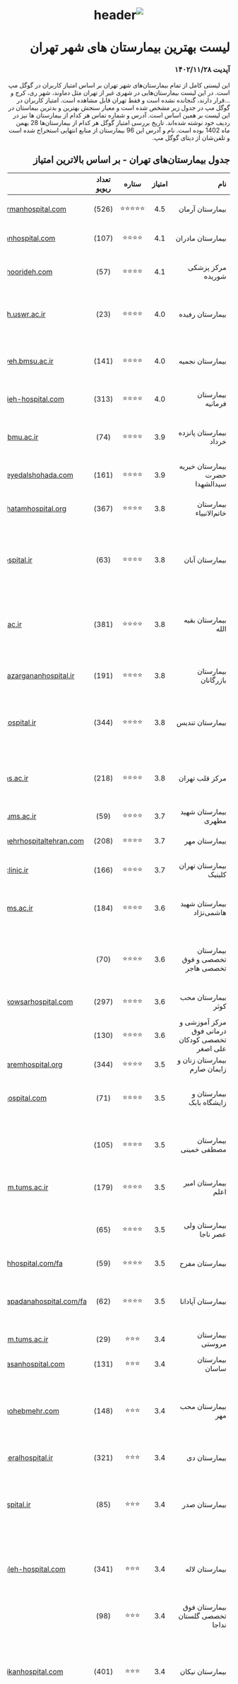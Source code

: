 <div dir="rtl">

<h1 align="center">
  <img src="https://github.com/yousefebrahimi0/the-best-hospitals-in-tehran/blob/main/best-hospital--in-tehran.png" alt="header">
</h1>

# لیست بهترین بیمارستان های شهر تهران
### آپدیت ۱۴۰۲/۱۱/۲۸ 
  
این لیستی کامل از تمام بیمارستان‌های شهر تهران بر اساس امتیاز کاربران در گوگل مپ است. در این لیست بیمارستان‌هایی در شهری غیر از تهران مثل دماوند، شهر ری، کرج و ...قرار دارند، گنجانده نشده است و فقط تهران قابل مشاهده است. امتیاز کاربران در گوگل مپ در جدول زیر مشخص شده است و معیار سنجش بهترین و بدترین بیماستان در این لیست بر همین اساس است. آدرس و شماره تماس هر کدام از بیمارستان ها نیز در ردیف خود نوشته شده‌اند.
تاریخ بررسی امتیاز گوگل هر کدام از بیمارستان‌ها 28 بهمن ماه 1402 بوده است. نام و آدرس این 96 بیمارستان از منابع انتهایی استخراج شده است و تلفن‌شان از دیتای گوگل مپ.

  
## جدول بیمارستان‌های تهران - بر اساس بالاترین امتیاز
| **نام**                                        | **امتیاز** | **ستاره** | **تعداد ریویو** | **سایت**                             | **تلفن**  | **آدرس**                                                                                                                                   |
|----------------------------------------------:|:----------:|:---------:|:---------------:|:------------------------------------|:---------:|------------------------------------------------------------------------------------------------------------------------------------------:|
| بیمارستان آرمان                                | 4.5        | ⭐⭐⭐⭐⭐     | (526)           | http://www.armanhospital.com/        | 4101 4000 | خیابان سئول-نبش کوچه زكی زاده-پلاك 86                                                                                                      |
| بیمارستان مادران                               | 4.1        | ⭐⭐⭐⭐      | (107)           | http://madaranhospital.com/          | 8875 1414 | بیمارستان زنان و زایمان · کوچه وطنی،                                                                                                       |
| مرکز پزشکی شوریده                              | 4.1        | ⭐⭐⭐⭐      | (57)            | http://www.shoorideh.com/            | 6695 6763 | بیمارستان · خیابان پاستور، جنب نهاد ریاست جمهوری                                                                                           |
| بیمارستان رفیده                                | 4.0        | ⭐⭐⭐⭐      | (23)            | http://rofeideh.uswr.ac.ir/          | 23570     | تهران، قیطریه، بلوار اندرزگو، خیابان سلیمی جنوبی، کوچه شهید نعمتی                                                                          |
| بیمارستان نجمیه                                | 4.0        | ⭐⭐⭐⭐      | (141)           | https://najmiyeh.bmsu.ac.ir/         | 6670 7071 | بیمارستان تخصصی · استان تهران تهران خیابان حافظ، تقاطع جمهوری                                                                              |
| بیمارستان فرمانیه                              | 4.0        | ⭐⭐⭐⭐      | (313)           | http://farmanieh-hospital.com/       | 2815 2000 | بیمارستان خصوصی · خیابان فرمانیه                                                                                                           |
| بیمارستان پانزده خرداد                         | 3.9        | ⭐⭐⭐⭐      | (74)            | http://pkmc.sbmu.ac.ir/              | 8890 2155 | بیمارستان · استان تهران تهران خیابان کریمخان، خیابان عضدی                                                                                  |
| بیمارستان خیریه حضرت سیدالشهدا                 | 3.9        | ⭐⭐⭐⭐      | (161)           | http://www.seyedalshohada.com/       |           | بیمارستان · چهار راه گلوبندك                                                                                                               |
| بیمارستان خاتم‌‌الانبیاء                       | 3.8        | ⭐⭐⭐⭐      | (367)           | http://www.khatamhospital.org/       | 8888 4040 | خیابان ولیعصر، بالاتر از بلوار میرداماد، خیابان رشید یاسمی                                                                                 |
| بیمارستان آبان                                 | 3.8        | ⭐⭐⭐⭐      | (63)            | http://abanhospital.ir/              | 8383 9000 | بیمارستان خصوصی · استان تهران تهران خیابان کریم خان زند خیابان شهید عضدی، خیابان عضدی، پلاک 46                                             |
| بیمارستان بقیه الله                            | 3.8        | ⭐⭐⭐⭐      | (381)           | https://bmsu.ac.ir/                  | 8805 0435 | بیمارستان دانشگاه · استان تهران تهران میدان ونک - خیابان ملاصدرا، شیخ بهایی، پلاک چهارراه                                                  |
| بیمارستان بازرگانان                            | 3.8        | ⭐⭐⭐⭐      | (191)           | http://www.bazargananhospital.ir/    |           | بیمارستان · انتهای اتوبان محلاتی، نبش خیابان ری                                                                                            |
| بیمارستان تندیس                                | 3.8        | ⭐⭐⭐⭐      | (344)           | http://tandishospital.ir/            | 7525 4000 | بیمارستان · استان تهران، تهران، تهران، استان تهران بلوار آفریقا خیابان تندیس پلاک،، 2                                                      |
| مركز قلب تهران                                 | 3.8        | ⭐⭐⭐⭐      | (218)           | http://thc.tums.ac.ir/               | 8802 9600 | بیمارستان قلب · استان تهران تهران خیابان کارگر شمالی بزرگراه جلال آل احمد نبش،                                                             |
| بیمارستان شهید مطهری                           | 3.7        | ⭐⭐⭐⭐      | (59)            | https://crtm.iums.ac.ir/             | 8877 0031 | بیمارستان · خیابان یاسمی                                                                                                                   |
| بیمارستان مهر                                  | 3.7        | ⭐⭐⭐⭐      | (208)           | http://www.mehrhospitaltehran.com/   | 8898 2000 | بیمارستان خصوصی · ‫خیابان زرتشت غربی                                                                                                       |
| بیمارستان تهران کلینیک                         | 3.7        | ⭐⭐⭐⭐      | (166)           | http://tehranclinic.ir/              | 8871 2931 | بیمارستان خصوصی · قائم مقام فراهانی                                                                                                        |
| بیمارستان شهید هاشمی‌نژاد                      | 3.6        | ⭐⭐⭐⭐      | (184)           | https://hkc.iums.ac.ir/              | 81161     | بیمارستان · استان تهران تهران خیابان ولی عصر، میدان ونک، بالاتر از                                                                         |
| بیمارستان تخصصی و فوق تخصصی هاجر               | 3.6        | ⭐⭐⭐⭐      | (70)            |                                      | 8871 0294 | بیمارستان · استان تهران تهران تهران تقاطع خیابان ولیعصر(عج، خیابان بهشتی، و                                                                |
| بیمارستان محب کوثر                             | 3.6        | ⭐⭐⭐⭐      | (297)           | https://www.kowsarhospital.com/      | 42702     | جنب بوستان شفق، بیمارستان محب کوثر.‬‎                                                                                                      |
| مرکز آموزشی و درمانی فوق تخصصی کودکان علی اصغر | 3.6        | ⭐⭐⭐⭐      | (130)           |                                      | 2222 2041 | بیمارستان کودکان · خیابان شهید دستجردی                                                                                                     |
| بیمارستان زنان و زایمان صارم                   | 3.5        | ⭐⭐⭐⭐      | (344)           | http://www.saremhospital.org/        | 4702 0000 | تهران - اکباتان انتهای فاز 3                                                                                                               |
| بیمارستان و زایشگاه بابک                       | 3.5        | ⭐⭐⭐⭐      | (71)            | http://babakhospital.com/            | 6601 4800 | بیمارستان · استان تهران تهران خیابان کارون، چهارراه طوس                                                                                    |
| بیمارستان مصطفی خمینی                          | 3.5        | ⭐⭐⭐⭐      | (105)           | http://mkht.ir/                      | 8896 6130 | بیمارستان دانشگاه · استان تهران تهران خیابان فلسطین، خیابان ایتالیا،                                                                       |
| بیمارستان‌ امیر اعلم                           | 3.5        | ⭐⭐⭐⭐      | (179)           | http://amiralam.tums.ac.ir/          | 6634 3352 | بیمارستان · استان تهران تهران خیابان سعدی شمالی                                                                                            |
| بیمارستان ولی عصر ناجا                         | 3.5        | ⭐⭐⭐⭐      | (65)            |                                      | 88770022  | تهران ، خیابان ولیعصر ، بالاتر از میرداماد ، بیمارستان ولیعصر  ناجا                                                                        |
| بیمارستان مفرح                                 | 3.5        | ⭐⭐⭐⭐      | (59)            | http://mofarahhospital.com/fa/       | 9132 0002 | بیمارستان · خیابان بهمن یار،                                                                                                               |
| بيمارستان آپادانا                              | 3.5        | ⭐⭐⭐⭐      | (62)            | https://www.apadanahospital.com/fa/  | 88827045  | تهران- خیابان فردوسی خیابان سپهبد قرنی- نرسیده به پل کریمخان نبش خیابان سپند                                                               |
| بیمارستان مروستی                               | 3.4        | ⭐⭐⭐       | (29)            | http://amiralam.tums.ac.ir/          | 6670 2011 | بیمارستان · خیابان حافظ،                                                                                                                   |
| بیمارستان ساسان                                | 3.4        | ⭐⭐⭐       | (131)           | http://www.sasanhospital.com/        | 8896 5170 | بیمارستان خصوصی · No. 43، بلوار کشاورز                                                                                                     |
| بیمارستان محب مهر                              | 3.4        | ⭐⭐⭐       | (148)           | http://www.mohebmehr.com/            | 85555     | بیمارستان · استان تهران تهران خیابان ولی عصر، بالاتر از میدان ونک، خیابان خلیل زاده، بیمارستان محب                                         |
| بیمارستان دی                                   | 3.4        | ⭐⭐⭐       | (321)           | http://daygeneralhospital.ir/        | 8879 7111 | بیمارستان خصوصی · خیابان توانیر، پلاک نبش                                                                                                  |
| بیمارستان صدر                                  | 3.4        | ⭐⭐⭐       | (85)            | http://sadrhospital.ir/              | 4261 4000 | بیمارستان · استان تهران تهران میدان ولیعصر، خیابان کریمخان زند، خیابان به آفرین، شماره ۶                                                   |
| بیمارستان لاله                                 | 3.4        | ⭐⭐⭐       | (341)           | http://www.laleh-hospital.com/       | 8836 9862 | تهران، شهرك غرب، فاز 5 ، خيابان سيماي ايران، نبش خيابان شجريان جنوبي (فلامك جنوبي)                                                         |
| بیمارستان فوق تخصصی گلستان نداجا               | 3.4        | ⭐⭐⭐       | (98)            |                                      | 2254 9001 | بیمارستان · اتوبان شهیدصیادشیرازی                                                                                                          |
| بیمارستان نیکان                                | 3.4        | ⭐⭐⭐       | (401)           | http://www.nikanhospital.com/        | 2912 1060 | بیمارستان خصوصی · استان تهران تهران اقدسیه - ابتدای بلوار ارتش - ورودی اراج - خیابان ٢٢ بهمن - شماره ٦، میدان اراج،                        |
| بيمارستان لولاگر                               | 3.3        | ⭐⭐⭐       | (88)            |                                      | 6683 5000 | بیمارستان · استان تهران تهران خیابان خوش بین آذربایجان و دامپزشکی، بیمارستان لولاگر                                                        |
| بیمارستان پارس                                 | 3.3        | ⭐⭐⭐       | (187)           | http://parshospital.ir/              | 8896 0051 | بیمارستان خصوصی · 67، بلوار کشاورز                                                                                                         |
| بیمارستان ابن‌سینا                             | 3.3        | ⭐⭐⭐       | (191)           | http://ebnesinahospital.com/         | 4790 9000 | فلكه دوم صادقیه - ابتدای بلوار آیت اله كاشانی- پلاک 36                                                                                     |
| بیمارستان بهمن                                 | 3.3        | ⭐⭐⭐       | (357)           | http://www.bahmanhospital.ir/        | 8857 5901 | بیمارستان · استان تهران شهرک غرب،، بلوار ایران زمین،                                                                                       |
| بیمارستان لقمان حکیم                           | 3.3        | ⭐⭐⭐       | (202)           | http://lhmc.sbmu.ac.ir/              | 5541 9005 | بیمارستان · استان تهران تهران خیابان کارگر جنوبی، خیابان کمالی                                                                             |
| بیمارستان چمران                                | 3.3        | ⭐⭐⭐       | (164)           | https://www.chamranhospital.ir/      | 2293 7031 | بیمارستان نظامی · میدان نوبنياد خ شهید لنگری                                                                                               |
| بیمارستان کسری                                 | 3.3        | ⭐⭐⭐       | (213)           | http://www.kasrahospital.ir/         | 8211 1000 | بیمارستان خصوصی · بالاتر از میدان آرژانتین، خیابان الوند                                                                                   |
| بیمارستان کاشانی                               | 3.3        | ⭐⭐⭐       | (48)            |                                      | 5534 1694 | بیمارستان · بخارایی                                                                                                                        |
| بیمارستان ایرانمهر                             | 3.2        | ⭐⭐⭐       | (208)           |                                      | 2200 9071 | بیمارستان · استان تهران تهران خیابان شریعتی، دو راهی                                                                                       |
| بيمارستان هدايت                                | 3.2        | ⭐⭐⭐       | (64)            |                                      | 2257 8220 | بیمارستان · استان تهران تهران منطقه ۳ خیابان شریعتی،، خیابان یخچال                                                                         |
| بیمارستان و زایشگاه اقبال                      | 3.2        | ⭐⭐⭐       | (134)           |                                      | 6683 2495 | بیمارستان · استان تهران تهران خیابان آذربایجان، خیابان رودکی جنوبی                                                                         |
| بیمارستان آتیه                                 | 3.2        | ⭐⭐⭐       | (396)           | http://www.atiehhospital.ir/         | 82721     | بیمارستان خصوصی · بلوار فرحزادی،                                                                                                           |
| بيمارستان ايرانشهر                             | 3.2        | ⭐⭐⭐       | (83)            | http://www.iranshahrhospital.ir/     | 71960     | بیمارستان خصوصی · تهران - خيابان شريعتي نرسيده به سه راه طالقاني خيابان جواد كارگر بيمارستان ايرانشهر، خیابان شهید جواد کارگر،             |
| بیمارستان امام خمینی                           | 3.2        | ⭐⭐⭐       | (470)           | http://ikhc.tums.ac.ir/              | 6119 0000 | بیمارستان دانشگاه · استان تهران تهران انتهای بلوار کشاورز                                                                                  |
| بیمارستان طوس                                  | 3.2        | ⭐⭐⭐       | (94)            | http://tooshospital.ir/              | 8871 4891 | بیمارستان · استان تهران تهران خيابان مطهری بین وليعصر و میرزای شیرازی ، خیابان عبادی،                                                      |
| بیمارستان یاس                                  | 3.2        | ⭐⭐⭐       | (205)           |                                      | 4216 0000 | بیمارستان عمومی · ویلا شمالی                                                                                                               |
| بیمارستان کودکان بهرامی                        | 3.2        | ⭐⭐⭐       | (97)            | http://bahrami.tums.ac.ir/           | 7301 3000 | بیمارستان · استان تهران تهران خیابان دماوند ایستگاه قاسم آباد                                                                              |
| بیمارستان مدرس                                 | 3.2        | ⭐⭐⭐       | (138)           | http://modarres.sbmu.ac.ir/          | 2207 4087 | بیمارستان دانشگاه · استان تهران تهران بزرگراه یادگار امام تقاطع سعادت آباد                                                                 |
| بیمارستان آموزشی، درمانی و تحقیقاتی اختر       | 3.2        | ⭐⭐⭐       | (141)           | http://amc.sbmu.ac.ir/               | 2200 1072 | بیمارستان دانشگاه · شریفی منش،                                                                                                             |
| بیمارستان پارسیان                              | 3.2        | ⭐⭐⭐       | (184)           | http://parsianhospital.com/          | 2209 7151 | بیمارستان خصوصی · میدان فرهنگ، خیابان سرو شرقی،                                                                                            |
| بیمارستان جم                                   | 3.1        | ⭐⭐⭐       | (193)           | http://jamhospital.ir/               | 84141     | بیمارستان خصوصی · خیابان فجر (جم)،                                                                                                         |
| مرکز آموزشی، پژوهشی و درمانی دکتر شریعتی       | 3.1        | ⭐⭐⭐       | (269)           | http://shariati.tums.ac.ir/          | 8490 1000 | بیمارستان دانشگاه · استان تهران تهران خیابان کارگر شمالی، بزرگراه جلال آل احمد                                                             |
| بیمارستان مهراد                                | 3.1        | ⭐⭐⭐       | (175)           | https://mehrad.hospital/             | 8874 7401 | بیمارستان خصوصی · خیابان میرعماد                                                                                                           |
| بيمارستان هفتم تير                             | 3.1        | ⭐⭐⭐       | (73)            | http://hospht.iums.ac.ir/            | 5522 8581 | بیمارستان · تهران، خیابان شهیدرجائی جنوب                                                                                                   |
| بیمارستان پیامبران                             | 3.1        | ⭐⭐⭐       | (399)           | http://payambaranhospital.com/       | 4407 9131 | بیمارستان خصوصی · استان تهران تهران تهران - میدان دوم صادقیه - بلوارآیت الله کاشانی، ‫بلوار اباذر، بیمارستان تخصصی                         |
| بیمارستان فرهنگیان باهنر                       | 3.1        | ⭐⭐⭐       | (84)            | https://bahonar-hospital.ir/         | 2229 0451 | بیمارستان · استان تهران تهران خیابان نیاوران، منظریه یک، پلاک خیابان                                                                       |
| بیمارستان مردم                                 | 3.0        | ⭐⭐⭐       | (129)           | http://www.mardomhospital.ir/        | 3334 5411 | میدان شهدا-خیابان شكوفه - خیابان دلگشا- میدان كلانتری- خیابان كرمان غربی                                                                   |
| بيمارستان مدائن                                | 3.0        | ⭐⭐⭐       | (114)           | http://www.madaen-hospital.ir/       | 6641 9599 | خیابان انقلاب- نرسیده به چهارراه ولیعصر- خیابان صبا جنوبی                                                                                  |
| مرکز آموزشی،بهداشتی و درمانی مهدیه             | 3.0        | ⭐⭐⭐       | (84)            | http://www.mmc.sbmu.ac.ir/           | 5506 2628 | بیمارستان · استان تهران تهران میدان شوش، خیابان فدائیان اسلام، کوچه شیشه گر خانه                                                           |
| بیمارستان البرز                                | 3.0        | ⭐⭐⭐       | (50)            | http://alborzhospital.ir/            | 6646 7563 | بیمارستان · استان تهران تهران خیابان انقلاب، خیابان وصال شیرازی،، پلاک 27                                                                  |
| بیمارستان آسیا                                 | 3.0        | ⭐⭐⭐       | (72)            | http://asiahospital.ir/              | 8873 3571 | بیمارستان خصوصی · استان تهران تهران خیابان شهید بهشتی خیابان شهید احمد قیصر (بخارست)،، کوچه دوم، پلاک نبش                                  |
| بیمارستان عرفان نیایش                          | 3.0        | ⭐⭐⭐       | (222)           | https://niayeshhospital.ir/fa/       | 4979 6000 | بیمارستان · طامه بزرگراه نیایش غرب، بعد از بلوار کبیری، خیابان امام حسین، تقاطع بهار، شماره ۱۷                                             |
| بیمارستان شفا یحیائیان                         | 3.0        | ⭐⭐⭐       | (143)           | https://shafa.iums.ac.ir/            | 3354 2001 | بیمارستان · استان تهران تهران تهران میدان شهدا خیابان مجاهدین اسلام، پمپ بنزین، پلاک روبروی، بیمارستان شفا یحیائیان                        |
| بیمارستان تریتا                                | 3.0        | ⭐⭐⭐       | (473)           | https://treatahospital.com/          | 47241000  | بیمارستان خصوصی · استان تهران تهران منطقه ۲۲ بزرگراه خرازی -جنب شهرک نمونه                                                                 |
| بیمارستان حضرت رسول اکرم                       | 3.0        | ⭐⭐⭐       | (320)           | http://hrmc.iums.ac.ir/              | 6435 1000 | بیمارستان دانشگاه · استان تهران تهران تهران خیابان ستارخان، ‫آيت الله هاشمي رفسنجاني‬‎                                                     |
| بیمارستان بعثت نهاجا                           | 2.9        | ⭐⭐⭐       | (165)           |                                      | 3995 5555 | بیمارستان نظامی · استان تهران تهران بزرگراه بسیج، خیابان هجرت، سه راه تختی                                                                 |
| بیمارستان عرفان                                | 2.9        | ⭐⭐⭐       | (512)           |                                      | 2302 1000 | بیمارستان خصوصی · استان تهران تهران منطقه ۲ سعادت آباد، بین چهارراه سرو و بلوار شهرداری، خیابان شهید ریاضی                                 |
| مرکز آموزشی درمانی ضیائیان                     | 2.9        | ⭐⭐⭐       | (99)            | http://ziaeian.tums.ac.ir/           | 5517 6813 | بیمارستان عمومی · استان تهران تهران خیابان قلعه مرغی- خیابان ابوذر، شهرداری منطقه 17، پلاک روبروی                                          |
| بیمارستان و زایشگاه اکبرآبادی                  | 2.9        | ⭐⭐⭐       | (108)           | http://crta.iums.ac.ir/              | 5560 6034 | بیمارستان · استان تهران تهران تهران خیابان مولوی، ایستگاه باغ فردوس                                                                        |
| بیمارستان آریا                                 | 2.9        | ⭐⭐⭐       | (50)            | http://www.aryahosp.com/             | 8896 7182 | میدان ولیعصر- بلوار کشاورز - تقاطع خیابان وصال شیرازی                                                                                      |
| بیمارستان فیروزآبادی                           | 2.9        | ⭐⭐⭐       | (85)            | http://hospfa.iums.ac.ir/            | 5104 8000 | بیمارستان · استان تهران تهران منطقه ۲۰ تهران شهرری خیابان فدائیان اسلام، میدان شهرری، نرسیده به                                            |
| بیمارستان فرهیختگان                            | 2.9        | ⭐⭐⭐       | (117)           | https://tms.iau.ir/farhikhtegan/fa   |           | تهران انتهای ستاری شمال میدان دانشگاه  روبروی سازمان مرکزی دانشگاه آزاد اسلامی                                                             |
| بیمارستان دکتر معیری                           | 2.8        | ⭐⭐⭐       | (109)           |                                      | 7762 6628 | بیمارستان · استان تهران تهران میدان شهدا، خیابان مجاهدین اسلام، روبروی مجلس شورای اسلامی                                                   |
| بیمارستان پارسا                                | 2.8        | ⭐⭐⭐       | (144)           | http://www.parsa-hospital.com/       | 5538 4924 | بیمارستان · استان تهران تهران خیابان ولیعصر جنوبی، بعد از تقاطع مختاری،                                                                    |
| بیمارستان بهارلو                               | 2.8        | ⭐⭐⭐       | (121)           | http://baharloo.tums.ac.ir/          | 5565 8500 | بیمارستان · میدان راه آهن- خیابان بهداری، خیابان انبار نفت(حاجی آباد)،                                                                     |
| بیمارستان انصاری                               | 2.7        | ⭐⭐⭐       | (264)           |                                      | 7301 2000 | بیمارستان · استان تهران تهران خیابان شهید ثانی، خیابان پنجاه و هشتم، پلاک نبش                                                              |
| بیمارستان امام حسین                            | 2.7        | ⭐⭐⭐       | (227)           | https://ehmc.sbmu.ac.ir/             | 7343 3000 | بیمارستان دانشگاه · استان تهران تهران میدان امام حسین، خیابان شهید مدنی                                                                    |
| بیمارستان یاس سپید                             | 2.7        | ⭐⭐⭐       | (96)            | http://yassepidhospital.com/         | 88995766  | بیمارستان · استان تهران تهران منطقه ۶ بلوار کشاورز خیابان حجاب                                                                             |
| بيمارستان سلامت فردا                           | 2.6        | ⭐⭐⭐       | (153)           | http://salamatfardahospital.com/     | 4922 9000 | تهران - بلوار اشرفی اصفهانی - خ ناطق نوری                                                                                                  |
| بیمارستان بوعلی                                | 2.6        | ⭐⭐⭐       | (79)            |                                      | 3334 8036 | بیمارستان · استان تهران تهران ميدان امام حسين خيابان دماوند،، بزرگراه امام على، نرسیده به                                                  |
| بیمارستان شهدای تجریش                          | 2.6        | ⭐⭐⭐       | (196)           | http://shmc.sbmu.ac.ir/              | 25719     | میدان تجریش - خ شهرداری                                                                                                                    |
| بیمارستان شهرام                                | 2.6        | ⭐⭐⭐       | (118)           |                                      | 5790 2000 | بیمارستان خصوصی · خیابان چهلستون،                                                                                                          |
| بیمارستان جامع بانوان آرش                      | 2.6        | ⭐⭐⭐       | (150)           | http://arash.tums.ac.ir/             | 7788 3283 | بیمارستان · استان تهران تهران تقاطع بزرگراه شهید باقری، خیابان باغدارنیا ۱۱۵، و رسالت                                                      |
| بیمارستان‌ سجاد                                | 2.5        | ⭐⭐⭐       | (151)           |                                      | 7194 5318 | بیمارستان نظامی · استان تهران تهران خیابان طالقانی، خیابان بهار شمالی                                                                      |
| مرکز پزشکی، آموزشی و درمانی آیت الله طالقانی   | 2.5        | ⭐⭐⭐       | (188)           | http://taleghani.sbmu.ac.ir/         | 2243 2560 | بیمارستان · شهید بهشتی، جنب دانشگاه علوم پزشکی                                                                                             |
| بیمارستان کودکان شهید فهمیده                   | 2.5        | ⭐⭐⭐       | (68)            | http://hospfh.iums.ac.ir/            | 5540 4330 | بیمارستان کودکان · استان تهران تهران تهران خیابان هلال احمر، چهارراه عباسی                                                                 |
| بیمارستان امید                                 | 2.5        | ⭐⭐⭐       | (226)           | https://site.omidtehranhospital.com/ | 4448 0185 | بیمارستان · استان تهران تهران اتوبان همت غرب، بعد از بزرگراه ستاری جنوب خیابان شهید کبیری طامه (شاهین شمالی)، خیابان بهار، پلاک ۱۵، طبقه ۲ |
| بیمارستان الغدیر                               | 2.3        | ⭐⭐        | (141)           |                                      | 7780 8880 | بیمارستان · استان تهران تهران میدان رسالت، بلوار هنگام،، میدان الغدیر                                                                      |
| بیمارستان شهریار                               | 2.2        | ⭐⭐        | (111)           | https://shahriarhospital.com/        | 6687 5361 | بیمارستان · استان تهران تهران خیابان آذربایجان،، خیابان کارون، پلاک نبش                                                                    |
| بیمارستان سورنا                                | 2.1        | ⭐⭐        | (75)            |                                      | 6670 2121 | بیمارستان · خیابان شیخ هادی، بالاتر از جامی                                                                                                |

  

[:arrow_heading_up: بازگشت به فهرست](#فهرست-دسته-بندی-ها)
  
  ## محل بیمارستان ها بر روی نقشه
  
  https://www.google.com/maps/d/u/0/edit?mid=1IDXrXxN-GTvGYYqDKnCW6wuf3oBHFbE&usp=sharing
  
  
 [:arrow_heading_up: بازگشت به فهرست](#فهرست-دسته-بندی-ها)
  
  ## منبع
بیمارستان های تحت پوشش بیمه تامین اجتماعی:
  
  https://darman.tamin.ir/Forms/Public/CustomerList.aspx?pagename=hdpCustomerList
  
  بیمارستان های دانشگاهی و غیردانشگاهی تحت پوشش دانشگاه علوم پزشکی شهید بهشتی:
  
  https://treatment.sbmu.ac.ir/uploads/hospitan_universiy_shahid_beheshti_1400.pdf
  
  لیست بیمارستان های تحت پوشش دانشگاه علوم پزشکی تهران – معاونت غذا و دارو:
  
  https://fdo.tums.ac.ir/darou/wp-content/uploads/2014/12/bimarestanha98.pdf
  
بیمارستان های طرف قرارداد با بیمه ایران:
  
  http://hcpinformation.iraninsurance.ir/hcp-info-details-flow?execution=e1s1

## اشتراک‌گذاری
اگر برای شما مفید بود، آن را با دیگران در شبکه‌های زیر به اشتراک بگذارید:

<div align="center">
<table>
  <tr>
    <td>
      <a href="https://twitter.com/intent/tweet?text=Official%20social%20medias%20of%20all%20Iranian%20banks&url=https://github.com/yousefebrahimi0/official-social-medias-of-all-iranian-banks">
        <img src="https://github.com/gayanvoice/github-active-users-monitor/raw/master/public/images/icons/twitter.svg" height="48" width="48" alt="Twitter"/>
      </a>
    </td>
    <td>
      <a href="https://web.whatsapp.com/send?text=Official%20social%20medias%20of%20all%20Iranian%20banks https://github.com/yousefebrahimi0/official-social-medias-of-all-iranian-banks">
        <img src="https://github.com/gayanvoice/github-active-users-monitor/blob/master/public/images/icons/whatsapp.svg" height="48" width="48" alt="WhatsApp"/>
      </a>
    </td>
    <td>
      <a href="https://t.me/share/url?url=https://github.com/yousefebrahimi0/official-social-medias-of-all-iranian-banks&text=Official%20social%20medias%20of%20all%20Iranian%20banks">
        <img src="https://github.com/gayanvoice/github-active-users-monitor/blob/master/public/images/icons/telegram.svg" height="48" width="48" alt="Telegram"/>
      </a>
    </td>
    <td>
      <a href="https://www.linkedin.com/shareArticle?title=Official%20social%20medias%20of%20all%20Iranian%20banks&url=https://github.com/yousefebrahimi0/official-social-medias-of-all-iranian-banks">
        <img src="https://github.com/gayanvoice/github-active-users-monitor/blob/master/public/images/icons/linkedin.svg" height="48" width="48" alt="LinkedIn"/>
      </a>
    </td>
    <td>
      <a href="mailto:recipient name?cc=cc&bcc=bcc&subject=Official%20social%20medias%20of%20all%20Iranian%20banks&body=Official%20social%20medias%20of%20all%20Iranian%20banks-https://github.com/yousefebrahimi0/official-social-medias-of-all-iranian-banks">
        <img src="https://github.com/gayanvoice/github-active-users-monitor/blob/master/public/images/icons/gmail.svg" height="48" width="48" alt="Email"/>
      </a>
    </td>
  </tr>

</table>
</div>

## لایسنس

[لایسنس](LICENSE)

</div>
